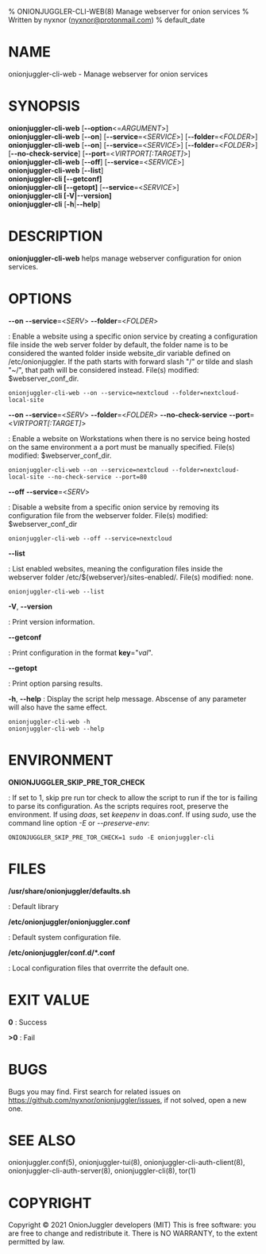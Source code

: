 % ONIONJUGGLER-CLI-WEB(8) Manage webserver for onion services
% Written by nyxnor (nyxnor@protonmail.com)
% default_date

# NAME

onionjuggler-cli-web - Manage webserver for onion services


# SYNOPSIS

**onionjuggler-cli-web** [**--option**<=*ARGUMENT*>]\
**onionjuggler-cli-web** [**--on**] [**--service**=<*SERVICE*>] [**--folder**=<*FOLDER*>]\
**onionjuggler-cli-web** [**--on**] [**--service**=<*SERVICE*>] [**--folder**=<*FOLDER*>] [**--no-check-service**] [**--port**=<*VIRTPORT[:TARGET]*>]\
**onionjuggler-cli-web** [**--off**] [**--service**=<*SERVICE*>]\
**onionjuggler-cli-web** [**--list**]\
**onionjuggler-cli [--getconf]**\
**onionjuggler-cli [--getopt]** [**--service**=<*SERVICE*>]\
**onionjuggler-cli [-V|--version]**\
**onionjuggler-cli** [**-h**|**--help**]


# DESCRIPTION

**onionjuggler-cli-web** helps manage webserver configuration for onion services.


# OPTIONS

**--on** **--service**=<*SERV*> **--folder**=<*FOLDER*>

: Enable a website using a specific onion service by creating a configuration file inside the web server folder by default, the folder name is to be considered the wanted folder inside website_dir variable defined on /etc/onionjuggler. If the path starts with forward slash "/" or tilde and slash "~/", that path will be considered instead. File(s) modified: $webserver_conf_dir.
```
onionjuggler-cli-web --on --service=nextcloud --folder=nextcloud-local-site
```

**--on** **--service**=<*SERV*> **--folder**=<*FOLDER*> **--no-check-service** **--port**=<*VIRTPORT[:TARGET]*>

: Enable a website on Workstations when there is no service being hosted on the same environment a a port must be manually specified. File(s) modified: $webserver_conf_dir.
```
onionjuggler-cli-web --on --service=nextcloud --folder=nextcloud-local-site --no-check-service --port=80
```

**--off** **--service**=<*SERV*>

: Disable a website from a specific onion service by removing its configuration file from the webserver folder. File(s) modified: $webserver_conf_dir
```
onionjuggler-cli-web --off --service=nextcloud
```

**--list**

: List enabled websites, meaning the configuration files inside the webserver folder /etc/${webserver}/sites-enabled/. File(s) modified: none.
```
onionjuggler-cli-web --list
```

**-V**, **--version**

: Print version information.

**--getconf**

: Print configuration in the format **key**="*val*".

**--getopt**

: Print option parsing results.

**-h**, **--help**
: Display the script help message. Abscense of any parameter will also have the same effect.
```
onionjuggler-cli-web -h
onionjuggler-cli-web --help
```


# ENVIRONMENT

**ONIONJUGGLER_SKIP_PRE_TOR_CHECK**

: If set to 1, skip pre run tor check to allow the script to run if the tor is failing to parse its configuration. As the scripts requires root, preserve the environment. If using _doas_, set _keepenv_ in doas.conf. If using _sudo_, use the command line option _-E_ or _--preserve-env_:
```
ONIONJUGGLER_SKIP_PRE_TOR_CHECK=1 sudo -E onionjuggler-cli
```


# FILES

**/usr/share/onionjuggler/defaults.sh**

: Default library

**/etc/onionjuggler/onionjuggler.conf**

: Default system configuration file.

**/etc/onionjuggler/conf.d/\*.conf**

: Local configuration files that overrrite the default one.


# EXIT VALUE

**0**
: Success

**>0**
: Fail


# BUGS

Bugs you may find. First search for related issues on https://github.com/nyxnor/onionjuggler/issues, if not solved, open a new one.


# SEE ALSO

onionjuggler.conf(5), onionjuggler-tui(8), onionjuggler-cli-auth-client(8), onionjuggler-cli-auth-server(8), onionjuggler-cli(8), tor(1)


# COPYRIGHT

Copyright  ©  2021  OnionJuggler developers (MIT)
This is free software: you are free to change and redistribute it.  There is NO WARRANTY, to the extent permitted by law.
